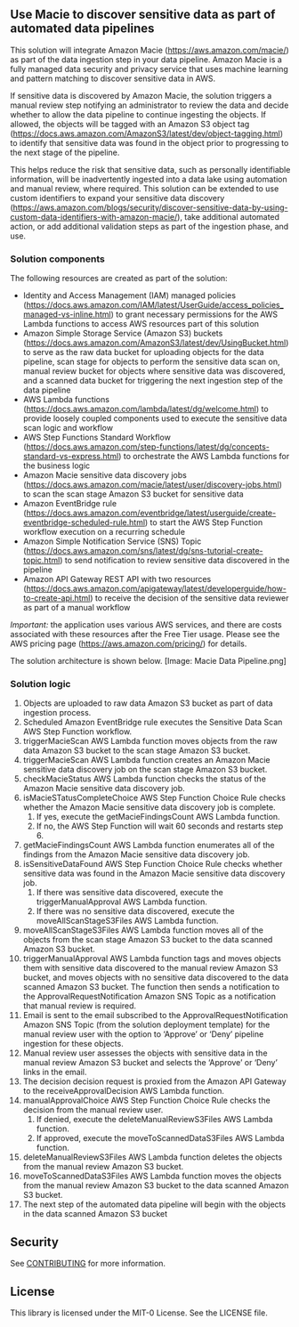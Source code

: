 ## Use Macie to discover sensitive data as part of  automated data pipelines

This solution will integrate  Amazon Macie (https://aws.amazon.com/macie/) as part of the data ingestion step in your data pipeline. Amazon Macie is a fully managed data security and privacy service that uses machine learning and pattern matching to discover sensitive data in AWS. 

If sensitive data is discovered by Amazon Macie, the solution triggers a manual review step notifying an administrator to review the data and decide whether to allow the data pipeline to continue ingesting the objects. If allowed, the objects will be tagged with an Amazon S3 object tag (https://docs.aws.amazon.com/AmazonS3/latest/dev/object-tagging.html) to identify that sensitive data was found in the object prior to progressing to the next stage of the pipeline.

This helps reduce the risk that sensitive data, such as personally identifiable information, will be inadvertently ingested into a data lake using automation and manual review, where required. This solution can be extended to use custom identifiers to expand your sensitive data discovery (https://aws.amazon.com/blogs/security/discover-sensitive-data-by-using-custom-data-identifiers-with-amazon-macie/), take additional automated action, or add additional validation steps as part of the ingestion phase, and use.

### Solution components

The following resources are created as part of the solution:

* Identity and Access Management (IAM) managed policies (https://docs.aws.amazon.com/IAM/latest/UserGuide/access_policies_managed-vs-inline.html) to grant necessary permissions for the AWS Lambda functions to access AWS resources part of this solution
* Amazon Simple Storage Service (Amazon S3) buckets (https://docs.aws.amazon.com/AmazonS3/latest/dev/UsingBucket.html) to serve as the raw data bucket for uploading objects for the data pipeline, scan stage for objects to perform the sensitive data scan on, manual review bucket for objects where sensitive data was discovered, and a scanned data bucket for triggering the next ingestion step of the data pipeline
* AWS Lambda functions (https://docs.aws.amazon.com/lambda/latest/dg/welcome.html) to provide loosely coupled components used to execute the sensitive data scan logic and workflow
* AWS Step Functions Standard Workflow (https://docs.aws.amazon.com/step-functions/latest/dg/concepts-standard-vs-express.html) to orchestrate the AWS Lambda functions for the business logic
* Amazon Macie sensitive data discovery jobs (https://docs.aws.amazon.com/macie/latest/user/discovery-jobs.html) to scan the scan stage Amazon S3 bucket for sensitive data 
* Amazon EventBridge rule (https://docs.aws.amazon.com/eventbridge/latest/userguide/create-eventbridge-scheduled-rule.html) to start the AWS Step Function workflow execution on a recurring schedule
* Amazon Simple Notification Service (SNS) Topic (https://docs.aws.amazon.com/sns/latest/dg/sns-tutorial-create-topic.html) to send notification to review sensitive data discovered in the pipeline
* Amazon API Gateway REST API with two resources (https://docs.aws.amazon.com/apigateway/latest/developerguide/how-to-create-api.html) to receive the decision of the sensitive data reviewer as part of a manual workflow

*Important:* the application uses various AWS services, and there are costs associated with these resources after the Free Tier usage. Please see the AWS pricing page (https://aws.amazon.com/pricing/) for details.

The solution architecture is shown below.
[Image: Macie Data Pipeline.png]

### Solution logic

1. Objects are uploaded to raw data Amazon S3 bucket as part of data ingestion process.
2. Scheduled Amazon EventBridge rule executes the Sensitive Data Scan AWS Step Function workflow.
3. triggerMacieScan AWS Lambda function moves objects from the raw data Amazon S3 bucket to the scan stage Amazon S3 bucket.
4. triggerMacieScan AWS Lambda function creates an Amazon Macie sensitive data discovery job on the  scan stage Amazon S3 bucket.
5. checkMacieStatus AWS Lambda function checks the status of the Amazon Macie sensitive data discovery job.
6. isMacieSTatusCompleteChoice AWS Step Function Choice Rule checks whether the Amazon Macie sensitive data discovery job is complete.
    1. If yes, execute the getMacieFindingsCount AWS Lambda function.
    2. If no, the AWS Step Function will wait 60 seconds and restarts step 6.
7. getMacieFindingsCount AWS Lambda function enumerates all of the findings from the Amazon Macie sensitive data discovery job.
8. isSensitiveDataFound AWS Step Function Choice Rule checks whether sensitive data was found in the Amazon Macie sensitive data discovery job.
    1. If there was sensitive data discovered, execute the triggerManualApproval AWS Lambda function.
    2. If there was no sensitive data discovered, execute the moveAllScanStageS3Files AWS Lambda function.
9. moveAllScanStageS3Files AWS Lambda function moves all of the objects from the scan stage Amazon S3 bucket to the data scanned Amazon S3 bucket.
10. triggerManualApproval AWS Lambda function tags and moves objects them with sensitive data discovered to the manual review Amazon S3 bucket, and moves objects with no sensitive data discovered to the data scanned Amazon S3 bucket. The function then sends a notification to the ApprovalRequestNotification Amazon SNS Topic as a notification that manual review is required.
11. Email is sent to the email subscribed to the ApprovalRequestNotification Amazon SNS Topic (from the solution deployment template) for the manual review user with the option to ‘Approve’ or ‘Deny’ pipeline ingestion for these objects.
12. Manual review user assesses the objects with sensitive data in the manual review Amazon S3 bucket and selects the ‘Approve’ or ‘Deny’ links in the email.
13. The decision decision request is proxied from the Amazon API Gateway to the receiveApprovalDecision AWS Lambda function.
14. manualApprovalChoice AWS Step Function Choice Rule checks the decision from the manual review user.
    1. If denied, execute the deleteManualReviewS3Files AWS Lambda function.
    2. If approved, execute the moveToScannedDataS3Files AWS Lambda function.
15. deleteManualReviewS3Files AWS Lambda function deletes the objects from the manual review Amazon S3 bucket.
16. moveToScannedDataS3Files AWS Lambda function moves the objects from the manual review Amazon S3 bucket to the data scanned Amazon S3 bucket.
17. The next step of the automated data pipeline will begin with the objects in the data scanned Amazon S3 bucket


## Security

See [CONTRIBUTING](CONTRIBUTING.md#security-issue-notifications) for more information.

## License

This library is licensed under the MIT-0 License. See the LICENSE file.

